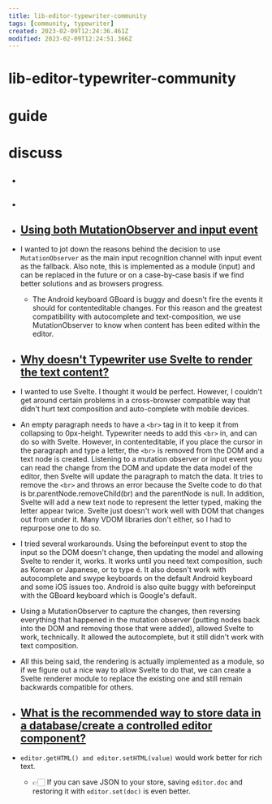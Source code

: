 ```yaml
---
title: lib-editor-typewriter-community
tags: [community, typewriter]
created: 2023-02-09T12:24:36.461Z
modified: 2023-02-09T12:24:51.366Z
---
```


# lib-editor-typewriter-community

# guide


# discuss
- ## 

- ## 

- ## [Using both MutationObserver and input event](https://github.com/typewriter-editor/typewriter/discussions/63)
- I wanted to jot down the reasons behind the decision to use `MutationObserver` as the main input recognition channel with input event as the fallback. Also note, this is implemented as a module (input) and can be replaced in the future or on a case-by-case basis if we find better solutions and as browsers progress.
  - The Android keyboard GBoard is buggy and doesn't fire the events it should for contenteditable changes. For this reason and the greatest compatibility with autocomplete and text-composition, we use MutationObserver to know when content has been edited within the editor.

- ## [Why doesn't Typewriter use Svelte to render the text content?](https://github.com/typewriter-editor/typewriter/discussions/61)
- I wanted to use Svelte. I thought it would be perfect. However, I couldn't get around certain problems in a cross-browser compatible way that didn't hurt text composition and auto-complete with mobile devices.
- An empty paragraph needs to have a `<br>` tag in it to keep it from collapsing to 0px-height. Typewriter needs to add this `<br>` in, and can do so with Svelte. However, in contenteditable, if you place the cursor in the paragraph and type a letter, the `<br>` is removed from the DOM and a text node is created. Listening to a mutation observer or input event you can read the change from the DOM and update the data model of the editor, then Svelte will update the paragraph to match the data. It tries to remove the `<br>` and throws an error because the Svelte code to do that is br.parentNode.removeChild(br) and the parentNode is null. In addition, Svelte will add a new text node to represent the letter typed, making the letter appear twice. Svelte just doesn't work well with DOM that changes out from under it. Many VDOM libraries don't either, so I had to repurpose one to do so.
- I tried several workarounds. Using the beforeinput event to stop the input so the DOM doesn't change, then updating the model and allowing Svelte to render it, works. It works until you need text composition, such as Korean or Japanese, or to type é. It also doesn't work with autocomplete and swype keyboards on the default Android keyboard and some iOS issues too. Android is also quite buggy with beforeinput with the GBoard keyboard which is Google's default.
- Using a MutationObserver to capture the changes, then reversing everything that happened in the mutation observer (putting nodes back into the DOM and removing those that were added), allowed Svelte to work, technically. It allowed the autocomplete, but it still didn't work with text composition.
- All this being said, the rendering is actually implemented as a module, so if we figure out a nice way to allow Svelte to do that, we can create a Svelte renderer module to replace the existing one and still remain backwards compatible for others.

- ## [What is the recommended way to store data in a database/create a controlled editor component?](https://github.com/typewriter-editor/typewriter/issues/66)
- `editor.getHTML() and editor.setHTML(value)` would work better for rich text. 
  - 👉🏻 If you can save JSON to your store, saving `editor.doc` and restoring it with `editor.set(doc)` is even better.
